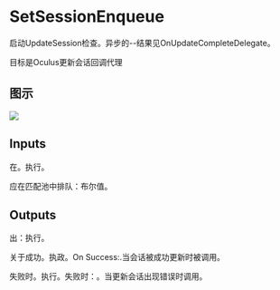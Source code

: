 # SetSessionEnqueue

启动UpdateSession检查。异步的--结果见OnUpdateCompleteDelegate。

目标是Oculus更新会话回调代理

## 图示

![]($-20221218-20145627.png)

## Inputs

在。执行。

应在匹配池中排队：布尔值。  

## Outputs

出：执行。

关于成功。执政。On Success:.当会话被成功更新时被调用。

失败时。执行。失败时：。当更新会话出现错误时调用。

